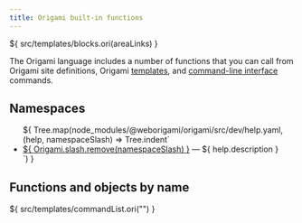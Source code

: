 ```yaml
---
title: Origami built-in functions
---
```


${ src/templates/blocks.ori(areaLinks) }

The Origami language includes a number of functions that you can call from Origami site definitions, Origami [templates](/language/templates.html), and [command-line interface](/cli/) commands.

## Namespaces

<ul>
${ Tree.map(node_modules/@weborigami/origami/src/dev/help.yaml, (help, namespaceSlash) => Tree.indent`
  <li>
    <a href="${ namespaceSlash }">${ Origami.slash.remove(namespaceSlash) }</a>
    — ${ help.description }
  </li>
`) }
</ul>

## Functions and objects by name

${ src/templates/commandList.ori("") }
